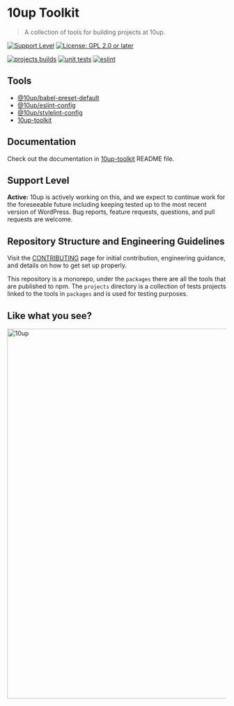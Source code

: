 # 10up Toolkit

> A collection of tools for building projects at 10up.

[![Support Level](https://img.shields.io/badge/support-active-green.svg)](#support-level) [![License: GPL 2.0 or later](https://img.shields.io/badge/License-GPL%202.0%20or%20later-yellow.svg)](https://spdx.org/licenses/GPL-2.0-or-later.html)

[![projects builds](https://github.com/10up/10up-toolkit/actions/workflows/build-test-projects.yml/badge.svg)](https://github.com/10up/10up-toolkit/actions/workflows/build-test-projects.yml) [![unit tests](https://github.com/10up/10up-toolkit/actions/workflows/unit-tests.yml/badge.svg)](https://github.com/10up/10up-toolkit/actions/workflows/unit-tests.yml) [![eslint](https://github.com/10up/10up-toolkit/actions/workflows/eslint.yml/badge.svg)](https://github.com/10up/10up-toolkit/actions/workflows/eslint.yml)

## Tools

* [@10up/babel-preset-default](packages/babel-preset-default/README.md)
* [@10up/eslint-config](packages/eslint-config/README.md)
* [@10up/stylelint-config](packages/stylelint-config/README.md)
* [10up-toolkit](packages/toolkit/README.md)

## Documentation

Check out the documentation in [10up-toolkit](packages/toolkit/README.md) README file.

## Support Level

**Active:** 10up is actively working on this, and we expect to continue work for the foreseeable future including keeping tested up to the most recent version of WordPress.  Bug reports, feature requests, questions, and pull requests are welcome.

## Repository Structure and Engineering Guidelines
Visit the [CONTRIBUTING](/CONTRIBUTING.md) page for initial contribution, engineering guidance, and details on how to get set up properly.

This repository is a monorepo, under the `packages` there are all the tools that are published to npm. The `projects` directory is a collection of tests projects linked to the tools in `packages` and is used for testing purposes.

## Like what you see?

<a href="http://10up.com/contact/"><img src="https://10up.com/uploads/2016/10/10up-Github-Banner.png" width="850" alt="10up"></a>
